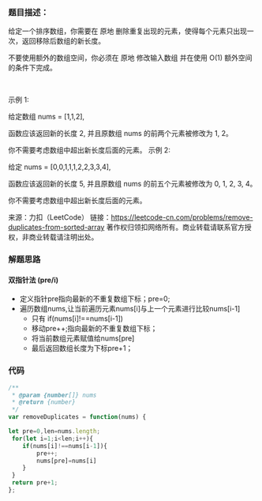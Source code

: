 ### 题目描述：
给定一个排序数组，你需要在 原地 删除重复出现的元素，使得每个元素只出现一次，返回移除后数组的新长度。

不要使用额外的数组空间，你必须在 原地 修改输入数组 并在使用 O(1) 额外空间的条件下完成。

 

示例 1:

给定数组 nums = [1,1,2], 

函数应该返回新的长度 2, 并且原数组 nums 的前两个元素被修改为 1, 2。 

你不需要考虑数组中超出新长度后面的元素。
示例 2:

给定 nums = [0,0,1,1,1,2,2,3,3,4],

函数应该返回新的长度 5, 并且原数组 nums 的前五个元素被修改为 0, 1, 2, 3, 4。

你不需要考虑数组中超出新长度后面的元素。

来源：力扣（LeetCode）
链接：https://leetcode-cn.com/problems/remove-duplicates-from-sorted-array
著作权归领扣网络所有。商业转载请联系官方授权，非商业转载请注明出处。
### 解题思路
#### 双指针法 (pre/i)
* 定义指针pre指向最新的不重复数组下标；pre=0;
* 遍历数组nums,让当前遍历元素nums[i]与上一个元素进行比较nums[i-1]
    * 只有 if(nums[i]!==nums[i-1])
    * 移动pre++;指向最新的不重复数组下标；
    * 将当前数组元素赋值给nums[pre]
    * 最后返回数组长度为下标pre+1；

### 代码

```javascript
/**
 * @param {number[]} nums
 * @return {number}
 */
var removeDuplicates = function(nums) {

let pre=0,len=nums.length; 
 for(let i=1;i<len;i++){
    if(nums[i]!==nums[i-1]){
        pre++;
        nums[pre]=nums[i]
    }
 }
 return pre+1;
};

```
